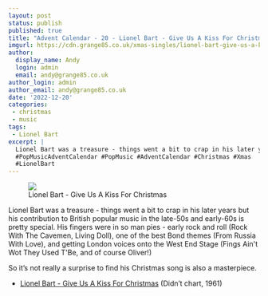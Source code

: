 ```yaml
---
layout: post
status: publish
published: true
title: "Advent Calendar - 20 - Lionel Bart - Give Us A Kiss For Christmas"
imgurl: https://cdn.grange85.co.uk/xmas-singles/lionel-bart-give-us-a-kiss-disc.jpg
author:
  display_name: Andy
  login: admin
  email: andy@grange85.co.uk
author_login: admin
author_email: andy@grange85.co.uk
date: '2022-12-20'
categories:
 - christmas
 - music
tags:
 - Lionel Bart
excerpt: |
  Lionel Bart was a treasure - things went a bit to crap in his later years but his contribution to British popular music in the late-50s and early-60s is pretty special.
  #PopMusicAdventCalendar #PopMusic #AdventCalendar #Christmas #Xmas
  #LionelBart
---
```

<figure class="aligncenter"><img src="https://cdn.grange85.co.uk/xmas-singles/lionel-bart-give-us-a-kiss-disc.jpg" class="img-responsive" /><figcaption>Lionel Bart - Give Us A Kiss For Christmas</figcaption></figure>
Lionel Bart was a treasure - things went a bit to crap in his later years but his contribution to British popular music in the late-50s and early-60s is pretty special. His fingers were in so man pies - early rock and roll (Rock With The Cavemen, Living Doll), one of the best Bond themes (From Russia With Love), and getting London voices onto the West End Stage (Fings Ain't Wot They Used T'Be, and of course Oliver!)

So it’s not really a surprise to find his Christmas song is also a masterpiece.

 - [Lionel Bart - Give Us A Kiss For Christmas](https://www.youtube.com/watch?v=myr6QtHG738) (Didn’t chart, 1961)

